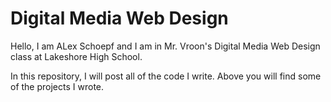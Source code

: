 # Digital Media Web Design

Hello, I am ALex Schoepf and I am in Mr. Vroon's Digital Media Web Design class at Lakeshore High School.

In this repository, I will post all of the code I write. Above you will find some of the projects I wrote.
